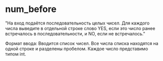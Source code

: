 # num_before
"На вход подаётся последовательность целых чисел. Для каждого числа выведите в отдельной строке слово YES, если это число ранее встречалось в последовательности, и NO, если не встречалось."

Формат ввода:
Вводится список чисел. Все числа списка находятся на одной строке и разделены пробелом. Каждое число представимо типом int.

